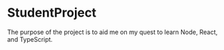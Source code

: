 # StudentProject
The purpose of the project is to aid me on my quest to learn Node, React, and TypeScript.

